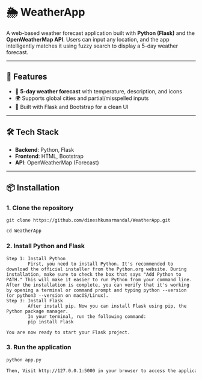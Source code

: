 # 🌦️ WeatherApp

A web-based weather forecast application built with **Python (Flask)** and the **OpenWeatherMap API**. Users can input any location, and the app intelligently matches it using fuzzy search to display a 5-day weather forecast.

---

## 🚀 Features

- 📅 **5-day weather forecast** with temperature, description, and icons
- 🌍 Supports global cities and partial/misspelled inputs
- 🧠 Built with Flask and Bootstrap for a clean UI

---

## 🛠️ Tech Stack

- **Backend**: Python, Flask
- **Frontend**: HTML, Bootstrap
- **API**: OpenWeatherMap (Forecast)

---

## 📦 Installation

### 1. Clone the repository

    git clone https://github.com/dineshkumarmandal/WeatherApp.git
    
    cd WeatherApp

### 2. Install Python and Flask
    Step 1: Install Python
            ​First, you need to install Python. It's recommended to download the official installer from the Python.org website. During installation, make sure to check the box that says "Add Python to PATH." This will make it easier to run Python from your command line.  After the installation is complete, you can verify that it's working by opening a terminal or command prompt and typing python --version (or python3 --version on macOS/Linux).
    Step 3: Install Flask
            After install pip. Now you can install Flask using pip, the Python package manager.
            ​In your terminal, run the following command:
            pip install Flask

    ​You are now ready to start your Flask project.

### 3. Run the application

```bash
python app.py

Then, Visit http://127.0.0.1:5000 in your browser to access the application.

